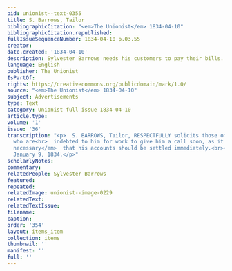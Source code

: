 ```yaml
---
pid: unionist--text-0355
title: S. Barrows, Tailor
bibliographicCitation: "<em>The Unionist</em> 1834-04-10"
bibliographicCitation.republished: 
fullIssueSequenceNumber: 1834-04-10 p.03.55
creator: 
date.created: '1834-04-10'
description: Sylvester Barrows needs his customers to pay their bills.
language: English
publisher: The Unionist
IsPartOf: 
rights: https://creativecommons.org/publicdomain/mark/1.0/
source: "<em>The Unionist</em> 1834-04-10"
subject: Advertisements
type: Text
category: Unionist full issue 1834-04-10
article.type: 
volume: '1'
issue: '36'
transcription: "<p>  S. BARROWS, Tailor, RESPECTFULLY solicits those of his customers
  who are<br>  indebted to him for work to give him a call soon, as it is<br>  <em>absolutely
  necessary</em>  that his accounts should be settled immediately.<br></p><p>Brooklyn,
  January 9, 1834.</p>"
scholarlyNotes: 
commentary: 
relatedPeople: Sylvester Barrows
featured: 
repeated: 
relatedImage: unionist--image-0229
relatedText: 
relatedTextIssue: 
filename: 
caption: 
order: '354'
layout: items_item
collection: items
thumbnail: ''
manifest: ''
full: ''
---
```

